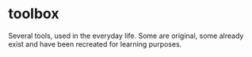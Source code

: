 toolbox
=======

Several tools, used in the everyday life. Some are original, some already exist and have been recreated for learning purposes.
